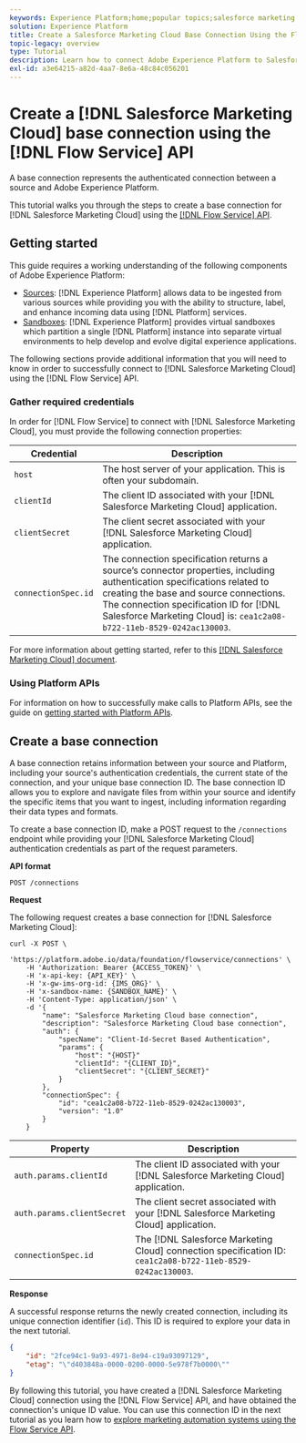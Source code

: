 ```yaml
---
keywords: Experience Platform;home;popular topics;salesforce marketing cloud;Salesforce Marketing Cloud
solution: Experience Platform
title: Create a Salesforce Marketing Cloud Base Connection Using the Flow Service API
topic-legacy: overview
type: Tutorial
description: Learn how to connect Adobe Experience Platform to Salesforce Marketing Cloud using the Flow Service API.
exl-id: a3e64215-a82d-4aa7-8e6a-48c84c056201
---
```

# Create a [!DNL Salesforce Marketing Cloud] base connection using the [!DNL Flow Service] API

A base connection represents the authenticated connection between a source and Adobe Experience Platform.

This tutorial walks you through the steps to create a base connection for [!DNL Salesforce Marketing Cloud] using the [[!DNL Flow Service] API](https://www.adobe.io/apis/experienceplatform/home/api-reference.html#!acpdr/swagger-specs/flow-service.yaml).

## Getting started

This guide requires a working understanding of the following components of Adobe Experience Platform:

* [Sources](../../../../home.md): [!DNL Experience Platform] allows data to be ingested from various sources while providing you with the ability to structure, label, and enhance incoming data using [!DNL Platform] services.
* [Sandboxes](../../../../../sandboxes/home.md): [!DNL Experience Platform] provides virtual sandboxes which partition a single [!DNL Platform] instance into separate virtual environments to help develop and evolve digital experience applications.

The following sections provide additional information that you will need to know in order to successfully connect to [!DNL Salesforce Marketing Cloud] using the [!DNL Flow Service] API.

### Gather required credentials

In order for [!DNL Flow Service] to connect with [!DNL Salesforce Marketing Cloud], you must provide the following connection properties:

| Credential | Description |
| ---------- | ----------- |
| `host` | The host server of your application. This is often your subdomain. |
| `clientId` | The client ID associated with your [!DNL Salesforce Marketing Cloud] application. |
| `clientSecret` | The client secret associated with your [!DNL Salesforce Marketing Cloud] application. |
| `connectionSpec.id` | The connection specification returns a source’s connector properties, including authentication specifications related to creating the base and source connections. The connection specification ID for [!DNL Salesforce Marketing Cloud] is: `cea1c2a08-b722-11eb-8529-0242ac130003`.  |

For more information about getting started, refer to this [[!DNL Salesforce Marketing Cloud] document](https://developer.salesforce.com/docs/atlas.en-us.mc-apis.meta/mc-apis/authentication.htm).

### Using Platform APIs

For information on how to successfully make calls to Platform APIs, see the guide on [getting started with Platform APIs](../../../../../landing/api-guide.md).

## Create a base connection

A base connection retains information between your source and Platform, including your source's authentication credentials, the current state of the connection, and your unique base connection ID. The base connection ID allows you to explore and navigate files from within your source and identify the specific items that you want to ingest, including information regarding their data types and formats.

To create a base connection ID, make a POST request to the `/connections` endpoint while providing your [!DNL Salesforce Marketing Cloud] authentication credentials as part of the request parameters.

**API format**

```https
POST /connections
```

**Request**

The following request creates a base connection for [!DNL Salesforce Marketing Cloud]:

```shell
curl -X POST \
    'https://platform.adobe.io/data/foundation/flowservice/connections' \
    -H 'Authorization: Bearer {ACCESS_TOKEN}' \
    -H 'x-api-key: {API_KEY}' \
    -H 'x-gw-ims-org-id: {IMS_ORG}' \
    -H 'x-sandbox-name: {SANDBOX_NAME}' \
    -H 'Content-Type: application/json' \
    -d '{
        "name": "Salesforce Marketing Cloud base connection",
        "description": "Salesforce Marketing Cloud base connection",
        "auth": {
            "specName": "Client-Id-Secret Based Authentication",
            "params": {
                "host": "{HOST}"
                "clientId": "{CLIENT_ID}",
                "clientSecret": "{CLIENT_SECRET}"
            }
        },
        "connectionSpec": {
            "id": "cea1c2a08-b722-11eb-8529-0242ac130003",
            "version": "1.0"
        }
    }
```

| Property | Description |
| -------- | ----------- |
| `auth.params.clientId` | The client ID associated with your [!DNL Salesforce Marketing Cloud] application. |
| `auth.params.clientSecret` | The client secret associated with your [!DNL Salesforce Marketing Cloud] application. |
| `connectionSpec.id` | The [!DNL Salesforce Marketing Cloud] connection specification ID: `cea1c2a08-b722-11eb-8529-0242ac130003`. |

**Response**

A successful response returns the newly created connection, including its unique connection identifier (`id`). This ID is required to explore your data in the next tutorial.

```json
{
    "id": "2fce94c1-9a93-4971-8e94-c19a93097129",
    "etag": "\"d403848a-0000-0200-0000-5e978f7b0000\""
}
```

By following this tutorial, you have created a [!DNL Salesforce Marketing Cloud] connection using the [!DNL Flow Service] API, and have obtained the connection's unique ID value. You can use this connection ID in the next tutorial as you learn how to [explore marketing automation systems using the Flow Service API](../../explore/marketing-automation.md).
